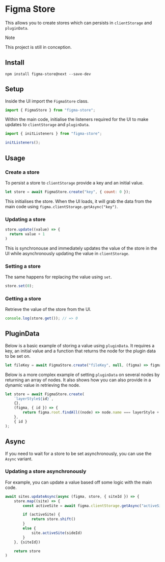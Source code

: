 # Figma Store

This allows you to create stores which can persists in `clientStorage` and `pluginData`.

> [!NOTE]
> This project is still in conception.

## Install

```shell
npm install figma-store@next --save-dev
```

## Setup

Inside the UI import the `FigmaStore` class.

```js
import { FigmaStore } from "figma-store";
```

Within the main code, initialise the listeners required for the UI to make updates to `clientStorage` and `pluginData`.

```js
import { initListeners } from "figma-store";

initListeners();
```

## Usage

### Create a store

To persist a store to `clientStorage` provide a key and an initial value.

```js
let store = await FigmaStore.create("key", { count: 0 });
```

This initialises the store. When the UI loads, it will grab the data from the main code using `figma.clientStorage.getAsync("key")`.

### Updating a store

```js
store.update((value) => {
  return value + 1
)
```

This is synchronouse and immediately updates the value of the store in the UI while asynchronously updating the value in `clientStorage`.

### Setting a store

The same happens for replacing the value using `set`.

```js
store.set(0);
```

### Getting a store

Retrieve the value of the store from the UI.

```js
console.log(store.get()); // => 0
```

## PluginData

Below is a basic example of storing a value using `pluginData`. It requires a key, an initial value and a function that returns the node for the plugin data to be set on.

```js
let fileKey = await FigmaStore.create("fileKey", null, (figma) => figma.root);
```

Below is a more complex example of setting `pluginData` on several nodes by returning an array of nodes. It also shows how you can also provide in a dynamic value in retrieving the node.

```js
let store = await FigmaStore.create(
    `layerStyle${id}`,
    {},
    (figma, { id }) => {
        return figma.root.findAll((node) => node.name === layerStyle + id);
    },
    { id }
);
```

## Async

If you need to wait for a store to be set asynchronously, you can use the `Async` variant.

### Updating a store asynchronously

For example, you can update a value based off some logic with the main code.

```js
await sites.updateAsync(async (figma, store, { siteId }) => {
    store.map((site) => {
        const activeSite = await figma.clientStorage.getAsync("activeSite")

        if (activeSite) {
            return store.shift()
        }
        else {
            site.activeSite(sideId)
        }
    }, {siteId})

    return store
)
```
